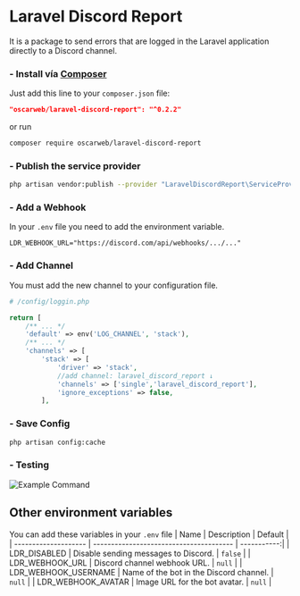 # Laravel Discord Report

It is a package to send errors that are logged in the Laravel application directly to a Discord channel.

### - Install vía [Composer](https://packagist.org/packages/oscarweb/laravel-discord-report "Composer")
Just add this line to your `composer.json` file:
```json
"oscarweb/laravel-discord-report": "^0.2.2"
```
or run

```sh
composer require oscarweb/laravel-discord-report
```

### - Publish the service provider
```sh
php artisan vendor:publish --provider "LaravelDiscordReport\ServiceProvider"
```

### - Add a Webhook
In your ```.env``` file you need to add the environment variable.
```
LDR_WEBHOOK_URL="https://discord.com/api/webhooks/.../..."
```

### - Add Channel
You must add the new channel to your configuration file.
```php
# /config/loggin.php

return [
    /** ... */
    'default' => env('LOG_CHANNEL', 'stack'),
    /** ... */
    'channels' => [
        'stack' => [
            'driver' => 'stack',
            //add channel: laravel_discord_report ↓
            'channels' => ['single','laravel_discord_report'], 
            'ignore_exceptions' => false,
        ],
```

### - Save Config
```sh
php artisan config:cache
```
### - Testing

![Example Command](https://oscarweb.com.ar/github/laravel-discord-report/screenshot_laravel_discord_report.png "Example Command")

## Other environment variables
You can add these variables in your ```.env``` file
| Name                 | Description                             | Default     |
| -------------------- | --------------------------------------- | -----------:|
| LDR_DISABLED         | Disable sending messages to Discord.    | ```false``` |
| LDR_WEBHOOK_URL      | Discord channel webhook URL.            |  ```null``` |
| LDR_WEBHOOK_USERNAME | Name of the bot in the Discord channel. |  ```null``` |
| LDR_WEBHOOK_AVATAR   | Image URL for the bot avatar.           |  ```null``` |